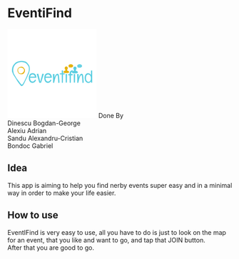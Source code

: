 # EventiFind
![EventiFind logo](https://github.com/BogdanDinescu/EventiFind/blob/master/EventiFind.png?raw=true)
Done By </br>Dinescu Bogdan-George</br>
        Alexiu Adrian</br>
        Sandu Alexandru-Cristian</br>
        Bondoc Gabriel</br>
## Idea
This app is aiming to help you find nerby events super easy and in a minimal way in order to make your life easier.
## How to use
EventIFind is very easy to use, all you have to do is just to look on the map for an event, that you like and want to go, and tap that JOIN button.</br>
After that you are good to go.
